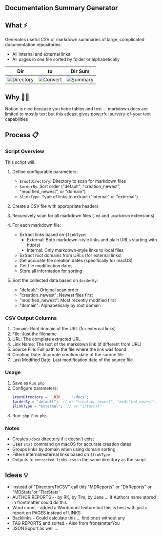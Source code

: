 ## Documentation Summary Generator

## What ⚡
Generates useful CSV or markdown summaries of large, complicated documentation repositories: 
- All internal and external links
- All pages in one file sorted by folder or alphabetically

| Dir | to | Dir Sum |
|-----------|-----------|-----------|
| ![Directory](https://drive.google.com/thumbnail?id=1Q8sp315z3QHwq95FGAMiTIbrxanWc21G&sz=s100) | ![Convert](https://drive.google.com/thumbnail?id=1rCdqG_aHwvMUZDZU1RKK9WNH_ck0oR3P&sz=s100) | ![Summary](https://drive.google.com/thumbnail?id=180kLHm_hsT5JSQVtGma4Gd9_Hio8-3lV&sz=s100) |

## Why 🤷‍♂️
Notion is nice because you habe tables and text ... markdown docs are limited to mostly text but this atleast gives powerful survery-of-your text capabilities 

## Process 📋

### Script Overview

This script will:
1. Define configurable parameters:
   - `$rootDirectory`: Directory to scan for markdown files
   - `$orderBy`: Sort order ("default", "creation_newest", "modified_newest", or "domain")
   - `$linkType`: Type of links to extract ("internal" or "external")

2. Create a CSV file with appropriate headers

3. Recursively scan for all markdown files (`.md` and `.markdown` extensions)

4. For each markdown file:
   - Extract links based on `$linkType`:
     * External: Both markdown-style links and plain URLs starting with http(s)
     * Internal: Only markdown-style links to local files
   - Extract root domains from URLs (for external links)
   - Get accurate file creation dates (specifically for macOS)
   - Get file modification dates
   - Store all information for sorting

5. Sort the collected data based on `$orderBy`:
   - "default": Original scan order
   - "creation_newest": Newest files first
   - "modified_newest": Most recently modified first
   - "domain": Alphabetically by root domain

### CSV Output Columns
1. Domain: Root domain of the URL (for external links)
2. File: Just the filename
3. URL: The complete extracted URL
4. Link Name: The text of the markdown link (if different from URL)
5. Source File: Full path to the file where the link was found
6. Creation Date: Accurate creation date of the source file
7. Last Modified Date: Last modification date of the source file

### Usage
1. Save as `Run.php`
2. Configure parameters:
   ```php
   $rootDirectory = __DIR__ . '/docs';
   $orderBy = "default";  // or "creation_newest", "modified_newest", "domain"
   $linkType = "external";  // or "internal"
   ```
3. Run: `php Run.php`

### Notes
- Creates `/docs` directory if it doesn't exist
- Uses `stat` command on macOS for accurate creation dates
- Groups links by domain when using domain sorting
- Filters internal/external links based on `$linkType`
- Outputs to `extracted_links.csv` in the same directory as the script

## Ideas 💡
- Instead of "DirectoryToCSV" call this "MDReports" or "DirReports" or "MDStats"or "FlatStats"
- AUTHOR REPORTS -- by RK, by Tim, by Jane ... if Authors name stored in frontmatter could do this
- Word count - added a Wordcount feature but this is best with just a report on PAGES instead of LINKS
- Backlinks - Could calculate this ... find ones without any
- TAG REPORTS and sorted - Also from frontamtterYou
- JSON Export as well ... 
